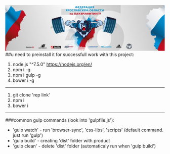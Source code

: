 ![alt text](https://github.com/dandgerson/fpr76.ru/blob/master/app/img/mainImg.jpg "mainImg")
##u need to preinstall it for successfull work with this project:

1. node.js "^7.5.0" https://nodejs.org/en/
2. npm i -g
3. npm i gulp -g
4. bower i -g

**************************

1. git clone 'rep link'
2. npm i
3. bower i

************

###common gulp commands (look into 'gulpfile.js'):

- 'gulp watch' - run 'browser-sync', 'css-libs', 'scripts'  (default command. just run 'gulp')
- 'gulp build' - creating 'dist' folder with product
- 'gulp clean' - delete 'dist' folder (automaticaly run when 'gulp build')
